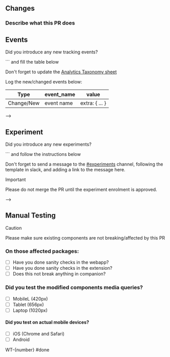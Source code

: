 ## Changes

### Describe what this PR does
<!--
- Short and concise, bullet points can help
- Screenshots if applicable can also help
-->

## Events

Did you introduce any new tracking events?

<!--
If yes please remove the comment ```<!-- -->``` and fill the table below

Don't forget to update the [Analytics Taxonomy sheet](https://docs.google.com/spreadsheets/d/18Lv7zXges9QfVX5VYL1a-Hyl0e1sQ3sLr0OK8YZWKXI/edit#gid=0)

Log the new/changed events below:

| Type   | event_name  | value |
|--------|-------------|-------|
| Change/New | event name  | extra: { ... } |

-->

## Experiment

Did you introduce any new experiments?

<!--
If yes please remove the comment ```<!-- -->``` and follow the instructions below

Don't forget to send a message to the [#experiments](https://dailydotdev.slack.com/archives/C02JAUF8HJL/p1715175315620999) channel, following the template in slack, and adding a link to the message here.

> [!IMPORTANT]
> Please do not merge the PR until the experiment enrolment is approved.

-->

## Manual Testing

> [!CAUTION]
> Please make sure existing components are not breaking/affected by this PR


### On those affected packages:
- [ ] Have you done sanity checks in the webapp?
- [ ] Have you done sanity checks in the extension?
- [ ] Does this not break anything in companion?

### Did you test the modified components media queries?
- [ ] MobileL (420px)
- [ ] Tablet (656px)
- [ ] Laptop (1020px)

#### Did you test on actual mobile devices?
- [ ] iOS (Chrome and Safari)
- [ ] Android

WT-{number} #done

